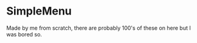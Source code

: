 # SimpleMenu
Made by me from scratch, there are probably 100's of these on here but I was bored so.
